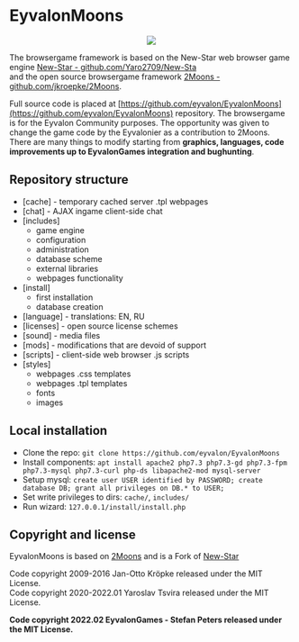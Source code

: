 # EyvalonMoons

<p align="center">
<img src="https://emoons.eyvalongames.de/img/eyvalonmoons.png">
</p>

The browsergame framework is based on the New-Star web browser game engine [New-Star - github.com/Yaro2709/New-Sta](https://github.com/Yaro2709/New-Star)</br>
and the open source browsergame framework [2Moons - github.com/jkroepke/2Moons](https://github.com/jkroepke/2Moons). 

Full source code is placed at [https://github.com/eyvalon/EyvalonMoons](https://github.com/eyvalon/EyvalonMoons) repository.
The browsergame is for the Eyvalon Community purposes. The opportunity was given to change the game code by the Eyvalonier as a contribution to 2Moons.
There are many things to modify starting from **graphics, languages, code improvements up to EyvalonGames integration and bughunting**.

## Repository structure

- [cache] - temporary cached server .tpl webpages
- [chat] - AJAX ingame client-side chat
- [includes]
  - game engine
  - configuration
  - administration
  - database scheme
  - external libraries
  - webpages functionality
- [install]
  - first installation
  - database creation
- [language] - translations: EN, RU
- [licenses] - open source license schemes
- [sound] - media files
- [mods] - modifications that are devoid of support
- [scripts] - client-side web browser .js scripts
- [styles] 
  - webpages .css templates
  - webpages .tpl templates
  - fonts
  - images
 
## Local installation

- Clone the repo: `git clone https://github.com/eyvalon/EyvalonMoons`
- Install components: `apt install apache2 php7.3 php7.3-gd php7.3-fpm php7.3-mysql php7.3-curl php-ds libapache2-mod mysql-server`
- Setup mysql: `create user USER identified by PASSWORD; create database DB; grant all privileges on DB.* to USER;`
- Set write privileges to dirs: `cache/`, `includes/`
- Run wizard: `127.0.0.1/install/install.php`



## Copyright and license

EyvalonMoons is based on [2Moons](https://github.com/jkroepke/2Moons) and is a Fork of [New-Star](https://github.com/Yaro2709/New-Star)

Code copyright 2009-2016 Jan-Otto Kröpke released under the MIT License.</br>
Code copyright 2020-2022.01 Yaroslav Tsvira released under the MIT License.</br>

**Code copyright 2022.02 EyvalonGames - Stefan Peters released under the MIT License.**
